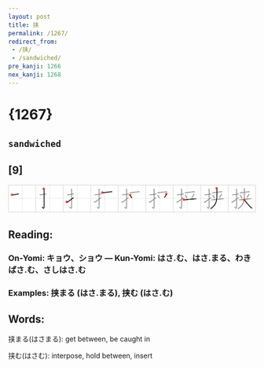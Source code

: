 ```yaml
---
layout: post
title: 挟
permalink: /1267/
redirect_from:
 - /挟/
 - /sandwiched/
pre_kanji: 1266
nex_kanji: 1268
---
```


# {1267}

## `sandwiched`

## [9]

<div class="stroke"><img src="../images/E68C9F.png" /></div>

## Reading:

### On-Yomi: キョウ、ショウ &mdash; Kun-Yomi: はさ.む、はさ.まる、わきばさ.む、さしはさ.む

### Examples: 挟まる (はさ.まる), 挟む (はさ.む)

## Words:

挟まる(はさまる): get between, be caught in

挟む(はさむ): interpose, hold between, insert
